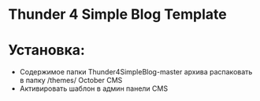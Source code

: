 # Thunder 4 Simple Blog Template

# Установка:

  - Содержимое папки Thunder4SimpleBlog-master архива распаковать в папку /themes/ October CMS
  - Активировать шаблон в админ панели CMS